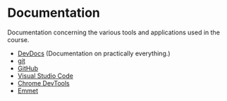 # Documentation

Documentation concerning the various tools and applications used in the course.

- [DevDocs](https://devdocs.io/) (Documentation on practically everything.)
- [git](https://git-scm.com/doc)
- [GitHub](https://docs.github.com/en)
- [Visual Studio Code](https://code.visualstudio.com/docs)
- [Chrome DevTools](https://developer.chrome.com/docs/devtools/)
- [Emmet](https://docs.emmet.io/)